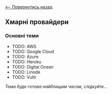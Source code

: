 [<-- Повернутись назад](../index.md)

## Хмарні провайдери

### Основні теми
  - TODO: AWS
  - TODO: Google Cloud
  - TODO: Azure
  - TODO: Heroku
  - TODO: Digital Ocean
  - TODO: Linode
  - TODO: Vultr

*Тема буде готова найблищим часом, слідкуйте...*